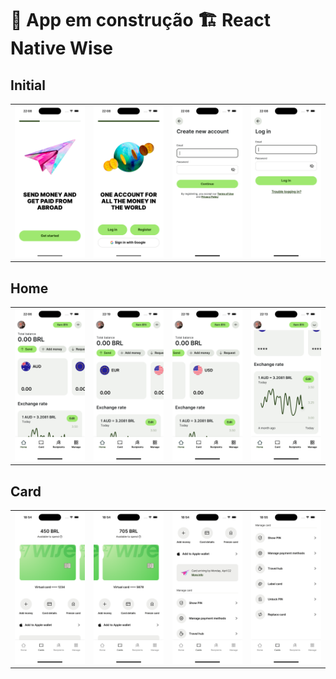 # 🚧 App em construção 🏗️ React Native Wise


## Initial

|                    |                    |                    |                    |
|--------------------|--------------------|--------------------|--------------------|
| ![Tela 1](./assets/screenshots/screen1.png) | ![Tela 2](./assets/screenshots/screen2.png) | ![Tela 3](./assets/screenshots/screen3.png) | ![Tela 4](./assets/screenshots/screen4.png) |

## Home

|                    |                    |                    |                    |
|--------------------|--------------------|--------------------|--------------------|
| ![Tela 5](./assets/screenshots/screen5.png) | ![Tela 6](./assets/screenshots/screen6.png) | ![Tela 7](./assets/screenshots/screen7.png) | ![Tela 8](./assets/screenshots/screen8.png) |

## Card

|                    |                    |                    |                    |
|--------------------|--------------------|--------------------|--------------------|
| ![Tela 9](./assets/screenshots/screen9.png) | ![Tela 10](./assets/screenshots/screen10.png) | ![Tela 11](./assets/screenshots/screen11.png) | ![Tela 12](./assets/screenshots/screen12.png) |
